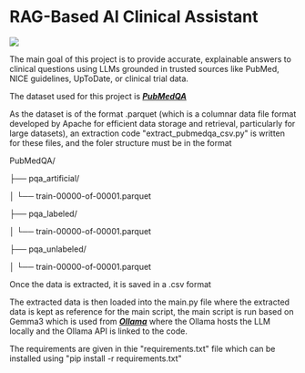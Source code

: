 <h1>RAG-Based AI Clinical Assistant</h1>
<img src="https://www.medicaldevice-network.com/wp-content/uploads/sites/23/2023/11/pmcardio-queen-of-hearts.jpeg">
<p>The main goal of this project is to provide accurate, explainable answers to clinical questions using LLMs grounded in trusted sources like PubMed, NICE guidelines, UpToDate, or clinical trial data.</p>
The dataset used for this project is <a href="https://huggingface.co/datasets/qiaojin/PubMedQA/tree/main"><b><i>PubMedQA</b></i></a>
<p>As the dataset is of the format .parquet (which is a columnar data file format developed by Apache for efficient data storage and retrieval, particularly for large datasets), an extraction code "extract_pubmedqa_csv.py" is written for these files, and the foler structure must be in the format

PubMedQA/

├── pqa_artificial/

│   └── train-00000-of-00001.parquet

├── pqa_labeled/

│   └── train-00000-of-00001.parquet

├── pqa_unlabeled/

│   └── train-00000-of-00001.parquet
</p>

Once the data is extracted, it is saved in a .csv format 
<p>The extracted data is then loaded into the main.py file where the extracted data is kept as reference for the main script, the main script is run based on Gemma3 which is used from <a href="https://ollama.com/"><i><b>Ollama</b></i></a> where the Ollama hosts the LLM locally and the Ollama API is linked to the code.</p>
The requirements are given in thie "requirements.txt" file which can be installed using "pip install -r requirements.txt"
